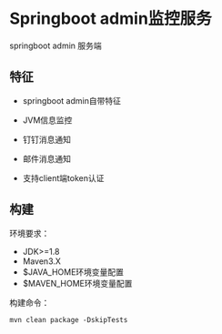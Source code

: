 # Springboot admin监控服务

springboot admin 服务端

## 特征

- springboot admin自带特征

  [springbootadmin]: https://github.com/codecentric/spring-boot-admin

- JVM信息监控

- 钉钉消息通知

- 邮件消息通知

- 支持client端token认证



## 构建

环境要求：

- JDK>=1.8
- Maven3.X
- $JAVA_HOME环境变量配置
- $MAVEN_HOME环境变量配置

构建命令：

`mvn clean package -DskipTests`







